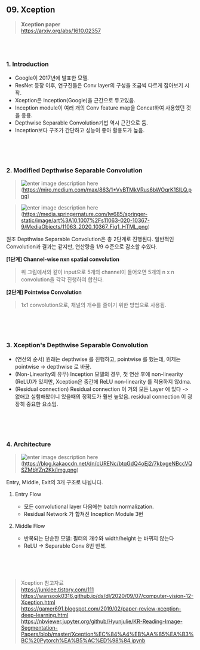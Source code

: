 ## 09. Xception 
> **Xception paper** </br>
> https://arxiv.org/abs/1610.02357

</br>
</br>

### 1.  **Introduction** 
- Google이 2017년에 발표한 모델.
- ResNet 등장 이후, 연구진들은 Conv layer의 구성을 조금씩 다르게 잡아보기 시작.
- Xception은 Inception(Google)을 근간으로 두고있음.
- Inception module이 여러 개의 Conv feature map을 Concat하여 사용했던 것을 응용.
- Depthwise Separable Convolution기법 역시 근간으로 둠.
- Inception보다 구조가 간단하고 성능이 좋아 활용도가 높음.

</br>
</br>
</br>

### 2. Modified Depthwise Separable Convolution
>![enter image description here](https://miro.medium.com/max/863/1*VvBTMkVRus6bWOqrK1SlLQ.png)</br>
>(https://miro.medium.com/max/863/1*VvBTMkVRus6bWOqrK1SlLQ.png)</br>


>![enter image description here](https://media.springernature.com/lw685/springer-static/image/art%3A10.1007%2Fs11063-020-10367-9/MediaObjects/11063_2020_10367_Fig1_HTML.png)</br>
>(https://media.springernature.com/lw685/springer-static/image/art%3A10.1007%2Fs11063-020-10367-9/MediaObjects/11063_2020_10367_Fig1_HTML.png)</br>

원조 Depthwise Separable Convolution은 총 2단계로 진행된다. 일반적인 Convolution과 결과는 같지만, 연산량을 1/9 수준으로 감소할 수있다.

**[1단계] Channel-wise nxn spatial convolution**

> 위 그림에서와 같이 input으로 5개의 channel이 들어오면 5개의 n x n convolution을 각각 진행하여 합친다.

**[2단계] Pointwise Convolution**

> 1x1 convolution으로, 채널의 개수를 줄이기 위한 방법으로 사용됨.

</br>
</br>
</br>

### 3. Xception's Depthwise Separable Convolution

- (연산의 순서) 원래는 depthwise 를 진행하고, pointwise 를 했는데, 이제는 pointwise -> depthwise 로 바꿈.
- (Non-Linearity의 유무) Inception 모델의 경우, 첫 연산 후에 non-linearity (ReLU)가 있지만, Xception은 중간에 ReLU non-linearity 를 적용하지 않dma.
- (Residual connection) Residual connection 이 거의 모든 Layer 에 있다 -> 없애고 실험해봤더니 있을때의 정확도가 훨씬 높았음. residual connection 이 굉장히 중요한 요소임.

</br>
</br>
</br>

### 4. Architecture 
> ![enter image description here](https://blog.kakaocdn.net/dn/cURENc/btqGdQ4oEj2/7kbxgeNBccVQSZMbYZn2Kk/img.png)</br>
> (https://blog.kakaocdn.net/dn/cURENc/btqGdQ4oEj2/7kbxgeNBccVQSZMbYZn2Kk/img.png)</br>

Entry, Middle, Exit의 3개 구조로 나뉩니다.

1.  Entry Flow
    -   모든 convolutional layer 다음에는 batch normalization.
    -   Residual Network 가 합쳐진 Inception Module 3번

2.  Middle Flow
    -   반복되는 단순한 모델: 필터의 개수와 width/height 는 바뀌지 않는다
    -   ReLU -> Separable Conv 8번 반복.


</br>
</br>
</br>


>Xception 참고자료 </br>
>https://junklee.tistory.com/111 </br>
>https://wansook0316.github.io/ds/dl/2020/09/07/computer-vision-12-Xception.html </br>
>https://gamer691.blogspot.com/2019/02/paper-review-xception-deep-learning.html </br>
>https://nbviewer.jupyter.org/github/Hyunjulie/KR-Reading-Image-Segmentation-Papers/blob/master/Xception%EC%84%A4%EB%AA%85%EA%B3%BC%20Pytorch%EA%B5%AC%ED%98%84.ipynb </br>

